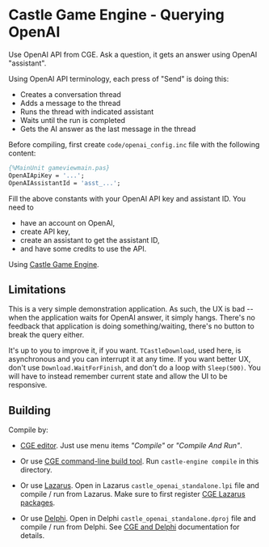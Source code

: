 # Castle Game Engine - Querying OpenAI

Use OpenAI API from CGE. Ask a question, it gets an answer using OpenAI "assistant".

Using OpenAI API terminology, each press of "Send" is doing this:

- Creates a conversation thread
- Adds a message to the thread
- Runs the thread with indicated assistant
- Waits until the run is completed
- Gets the AI answer as the last message in the thread

Before compiling, first create `code/openai_config.inc` file with the following content:

```pascal
{%MainUnit gameviewmain.pas}
OpenAIApiKey = '...';
OpenAIAssistantId = 'asst_...';
```

Fill the above constants with your OpenAI API key and assistant ID. You need to

- have an account on OpenAI,
- create API key,
- create an assistant to get the assistant ID,
- and have some credits to use the API.

Using [Castle Game Engine](https://castle-engine.io/).

## Limitations

This is a very simple demonstration application. As such, the UX is bad -- when the application waits for OpenAI answer, it simply hangs. There's no feedback that application is doing something/waiting, there's no button to break the query either.

It's up to you to improve it, if you want. `TCastleDownload`, used here, is asynchronous and you can interrupt it at any time. If you want better UX, don't use `Download.WaitForFinish`, and don't do a loop with `Sleep(500)`. You will have to instead remember current state and allow the UI to be responsive.

## Building

Compile by:

- [CGE editor](https://castle-engine.io/editor). Just use menu items _"Compile"_ or _"Compile And Run"_.

- Or use [CGE command-line build tool](https://castle-engine.io/build_tool). Run `castle-engine compile` in this directory.

- Or use [Lazarus](https://www.lazarus-ide.org/). Open in Lazarus `castle_openai_standalone.lpi` file and compile / run from Lazarus. Make sure to first register [CGE Lazarus packages](https://castle-engine.io/lazarus).

- Or use [Delphi](https://www.embarcadero.com/products/Delphi). Open in Delphi `castle_openai_standalone.dproj` file and compile / run from Delphi. See [CGE and Delphi](https://castle-engine.io/delphi) documentation for details.